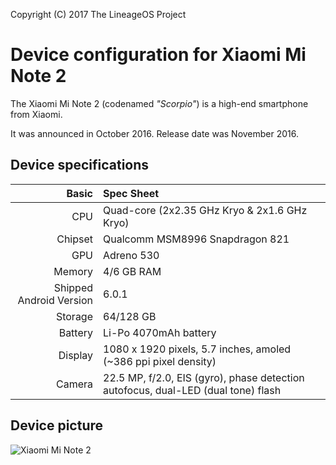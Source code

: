 Copyright (C) 2017 The LineageOS Project

Device configuration for Xiaomi Mi Note 2
=========================================

The Xiaomi Mi Note 2 (codenamed _"Scorpio"_) is a high-end smartphone from Xiaomi.

It was announced in October 2016. Release date was November 2016.

## Device specifications

Basic   | Spec Sheet
-------:|:-------------------------
CPU     | Quad-core (2x2.35 GHz Kryo & 2x1.6 GHz Kryo)
Chipset | Qualcomm MSM8996 Snapdragon 821
GPU     | Adreno 530
Memory  | 4/6 GB RAM
Shipped Android Version | 6.0.1
Storage | 64/128 GB
Battery | Li-Po 4070mAh battery
Display | 1080 x 1920 pixels, 5.7 inches, amoled (~386 ppi pixel density)
Camera  | 22.5 MP, f/2.0, EIS (gyro), phase detection autofocus, dual-LED (dual tone) flash

## Device picture

![Xiaomi Mi Note 2](https://sc02.alicdn.com/kf/HTB1yhGQOXXXXXbpaXXX760XFXXXk/New-arrival-Moble-Phone-Xiaomi-Mi-Note.png "Xiaomi Mi Note 2")
